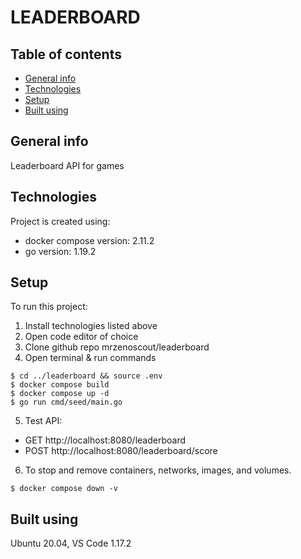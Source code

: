 <h1>LEADERBOARD</h1>

## Table of contents
* [General info](#general-info)
* [Technologies](#technologies)
* [Setup](#setup)
* [Built using](#built-using)

## General info
Leaderboard API for games

## Technologies
Project is created using:
* docker compose version: 2.11.2
* go version: 1.19.2
	
## Setup
To run this project:
1. Install technologies listed above
2. Open code editor of choice
3. Clone github repo mrzenoscout/leaderboard
4. Open terminal & run commands
```
$ cd ../leaderboard && source .env
$ docker compose build 
$ docker compose up -d
$ go run cmd/seed/main.go
```
5. Test API:
 - GET http://localhost:8080/leaderboard
 - POST http://localhost:8080/leaderboard/score
6. To stop and remove containers, networks, images, and volumes.
```
$ docker compose down -v
```

## Built using
Ubuntu 20.04, VS Code 1.17.2